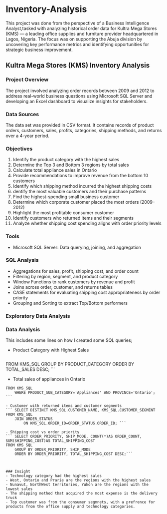 # Inventory-Analysis
This project was done from the perspective of a Business Intelligence Analyst,tasked with analyzing historical order data for Kultra Mega Stores (KMS) — a leading office supplies and furniture provider headquartered in Lagos, Nigeria. The focus was on supporting the Abuja division by uncovering key performance metrics and identifying opportunities for strategic business improvement.

## Kultra Mega Stores (KMS) Inventory Analysis

### Project Overview
The project involved analyzing order records between 2009 and 2012 to address real-world business questions using Microsoft SQL Server and developing an Excel dashboard to visualize insights for stakeholders.

### Data Sources
The data set was provided in CSV format. It contains records of product orders, customers, sales, profits, categories, shipping methods, and returns over a 4-year period.

### Objectives
1. Identify the product category with the highest sales
2. Determine the Top 3 and Bottom 3 regions by total sales
3. Calculate total appliance sales in Ontario
4. Provide recommendations to improve revenue from the bottom 10 customers
5. Identify which shipping method incurred the highest shipping costs
6. dentify the most valuable customers and their purchase patterns
7. Find the highest-spending small business customer
8. Determine which corporate customer placed the most orders (2009–2012)
9. Highlight the most profitable consumer customer
10. Identify customers who returned items and their segments
11. Analyze whether shipping cost spending aligns with order priority levels

### Tools
- Microsoft SQL Server: Data querying, joining, and aggregation

### SQL Analysis
- Aggregations for sales, profit, shipping cost, and order count
- Filtering by region, segment, and product category
- Window Functions to rank customers by revenue and profit
- Joins across order, customer, and returns tables
- CASE statements for evaluating shipping cost appropriateness by order priority
- Grouping and Sorting to extract Top/Bottom performers

### Exploratory Data Analysis

### Data Analysis
This includes some lines on how I created some SQL queries;
- Product Category with Highest Sales
  ``` SELECT PRODUCT_CATEGORY, SUM(SALES)AS TOTAL_SALES
FROM KMS_SQL
	GROUP BY PRODUCT_CATEGORY
	ORDER BY TOTAL_SALES DESC; ```

- Total sales of appliances in Ontario
``` SELECT SUM(SALES)AS TOTAL_SALES
FROM KMS_SQL
	WHERE PRODUCT_SUB_CATEGORY='Appliances' AND PROVINCE='Ontario'; ```

- Customer with returned items and customer segments
``` SELECT DISTINCT KMS_SQL.CUSTOMER_NAME, KMS_SQL.CUSTOMER_SEGMENT
FROM KMS_SQL
	JOIN ORDER_STATUS 
		ON KMS_SQL.ORDER_ID=ORDER_STATUS.ORDER_ID; ```

- Shipping cost vs order priority
``` SELECT ORDER_PRIORITY, SHIP_MODE, COUNT(*)AS ORDER_COUNT, SUM(SHIPPING_COST)AS TOTAL_SHIPPING_COST
FROM KMS_SQL
	GROUP BY ORDER_PRIORITY, SHIP_MODE
	ORDER BY ORDER_PRIORITY, TOTAL_SHIPPING_COST DESC;```



### Insight
- Technology category had the highest sales
- West, Ontario and Prarie are the regions with the highest sales
- Nunavut, NorthWest territories, Yukon are the regions with the lowest sales
- The shipping method that acquired the most expense is the delivery truck
- Top customer was from the consumer segmnets, with a prefrence for products from the office supply and technology categories.
